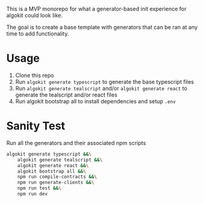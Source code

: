 This is a MVP monorepo for what a generator-based init experience for algokit could look like. 

The goal is to create a base template with generators that can be ran at any time to add functionality.

# Usage

1. Clone this repo
2. Run `algokit generate typescript` to generate the base typescript files
3. Run `algokit generate tealscript` and/or `algokit generate react` to generate the tealscript and/or react files
4. Run algokit bootstrap all to install dependencies and setup `.env`


# Sanity Test

Run all the generators and their associated npm scripts

```bash
algokit generate typescript &&\
    algokit generate tealscript &&\
    algokit generate react &&\
    algokit bootstrap all &&\
    npm run compile-contracts &&\
    npm run generate-clients &&\
    npm run test &&\
    npm run dev
```